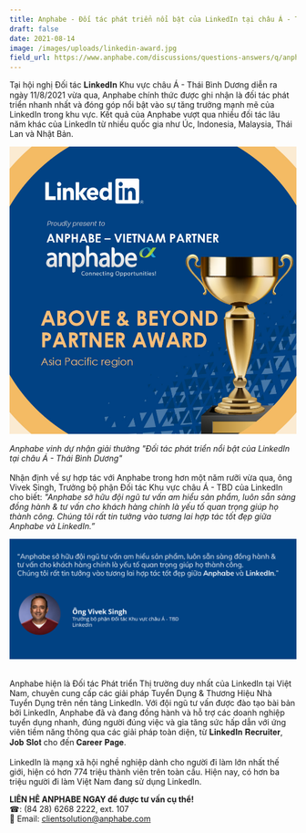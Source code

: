 ```yaml
---
title: Anphabe - Đối tác phát triển nổi bật của LinkedIn tại châu Á - Thái Bình Dương
draft: false
date: 2021-08-14
image: /images/uploads/linkedin-award.jpg
field_url: https://www.anphabe.com/discussions/questions-answers/q/anphabe-doi-tac-phat-trien-noi-bat-linkedin-chau-thai-binh-duong/36800/answer
---
```

Tại hội nghị Đối tác 𝐋𝐢𝐧𝐤𝐞𝐝𝐈𝐧 Khu vực châu Á - Thái Bình Dương diễn ra ngày 11/8/2021 vừa qua, Anphabe chính thức được ghi nhận là đối tác phát triển nhanh nhất và đóng góp nổi bật vào sự tăng trưởng mạnh mẽ của LinkedIn trong khu vực. Kết quả của Anphabe vượt qua nhiều đối tác lâu năm khác của LinkedIn từ nhiều quốc gia như Úc, Indonesia, Malaysia, Thái Lan và Nhật Bản.

![Anphabe - Đối tác phát triển nổi bật của LinkedIn tại châu Á - Thái Bình Dương](/images/uploads/linkedin-award.jpg "Anphabe - Đối tác phát triển nổi bật của LinkedIn tại châu Á - Thái Bình Dương")

*Anphabe vinh dự nhận giải thưởng "Đối tác phát triển nổi bật của LinkedIn tại châu Á - Thái Bình Dương"*\
\
Nhận định về sự hợp tác với Anphabe trong hơn một năm rưỡi vừa qua, ông Vivek Singh, Trưởng bộ phận Đối tác Khu vực châu Á - TBD của LinkedIn cho biết: *"Anphabe sở hữu đội ngũ tư vấn am hiểu sản phẩm, luôn sẵn sàng đồng hành & tư vấn cho khách hàng chính là yếu tố quan trọng giúp họ thành công. Chúng tôi rất tin tưởng vào tương lai hợp tác tốt đẹp giữa Anphabe và LinkedIn.”*

![ông Vivek Singh, Trưởng bộ phận Đối tác Khu vực châu Á - TBD của LinkedIn](/images/uploads/fix-_quote_linkedin-autosaved-.png "ông Vivek Singh, Trưởng bộ phận Đối tác Khu vực châu Á - TBD của LinkedIn")

\
Anphabe hiện là Đối tác Phát triển Thị trường duy nhất của LinkedIn tại Việt Nam, chuyên cung cấp các giải pháp Tuyển Dụng & Thương Hiệu Nhà Tuyển Dụng trên nền tảng LinkedIn. Với đội ngũ tư vấn được đào tạo bài bản bởi LinkedIn, Anphabe đã và đang đồng hành và hỗ trợ các doanh nghiệp tuyển dụng nhanh, đúng người đúng việc và gia tăng sức hấp dẫn với ứng viên tiềm năng thông qua các giải pháp toàn diện, từ 𝐋𝐢𝐧𝐤𝐞𝐝𝐈𝐧 𝐑𝐞𝐜𝐫𝐮𝐢𝐭𝐞𝐫, 𝐉𝐨𝐛 𝐒𝐥𝐨𝐭 cho đến 𝐂𝐚𝐫𝐞𝐞𝐫 𝐏𝐚𝐠𝐞.\
\
LinkedIn là mạng xã hội nghề nghiệp dành cho người đi làm lớn nhất thế giới, hiện có hơn 774 triệu thành viên trên toàn cầu. Hiện nay, có hơn ba triệu người đi làm Việt Nam đang sử dụng LinkedIn.

**LIÊN HÊ ANPHABE NGAY để được tư vấn cụ thể!**\
☎: (84 28) 6268 2222, ext. 107 \
📩 Email: [clientsolution@anphabe.com](mailto:clientsolution@anphabe.com)

![]()
